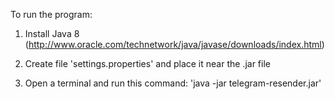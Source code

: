 To run the program:

1) Install Java 8 (http://www.oracle.com/technetwork/java/javase/downloads/index.html)

2) Create file 'settings.properties' and place it near the .jar file

3) Open a terminal and run this command: 'java -jar telegram-resender.jar'
